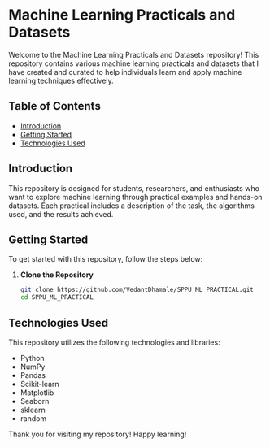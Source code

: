 ﻿# Machine Learning Practicals and Datasets

Welcome to the Machine Learning Practicals and Datasets repository! This repository contains various machine learning practicals and datasets that I have created and curated to help individuals learn and apply machine learning techniques effectively.

## Table of Contents

- [Introduction](#introduction)
- [Getting Started](#getting-started)
- [Technologies Used](#technologies-used)


## Introduction

This repository is designed for students, researchers, and enthusiasts who want to explore machine learning through practical examples and hands-on datasets. Each practical includes a description of the task, the algorithms used, and the results achieved.

## Getting Started

To get started with this repository, follow the steps below:

1. **Clone the Repository**
   ```bash
   git clone https://github.com/VedantDhamale/SPPU_ML_PRACTICAL.git
   cd SPPU_ML_PRACTICAL
   ```
## Technologies Used
This repository utilizes the following technologies and libraries:

- Python
- NumPy
- Pandas
- Scikit-learn
- Matplotlib
- Seaborn
- sklearn
- random




Thank you for visiting my repository! Happy learning!
